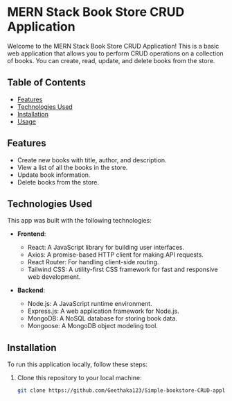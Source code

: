 # MERN Stack Book Store CRUD Application

Welcome to the MERN Stack Book Store CRUD Application! This is a basic web application that allows you to perform CRUD operations on a collection of books. You can create, read, update, and delete books from the store.

## Table of Contents

- [Features](#features)
- [Technologies Used](#technologies-used)
- [Installation](#installation)
- [Usage](#usage)

## Features

- Create new books with title, author, and description.
- View a list of all the books in the store.
- Update book information.
- Delete books from the store.

## Technologies Used

This app was built with the following technologies:

- **Frontend**:
  - React: A JavaScript library for building user interfaces.
  - Axios: A promise-based HTTP client for making API requests.
  - React Router: For handling client-side routing.
  - Tailwind CSS: A utility-first CSS framework for fast and responsive web development.
  
- **Backend**:
  - Node.js: A JavaScript runtime environment.
  - Express.js: A web application framework for Node.js.
  - MongoDB: A NoSQL database for storing book data.
  - Mongoose: A MongoDB object modeling tool.

## Installation

To run this application locally, follow these steps:

1. Clone this repository to your local machine:

   ```bash
   git clone https://github.com/Geethaka123/Simple-bookstore-CRUD-application.git
